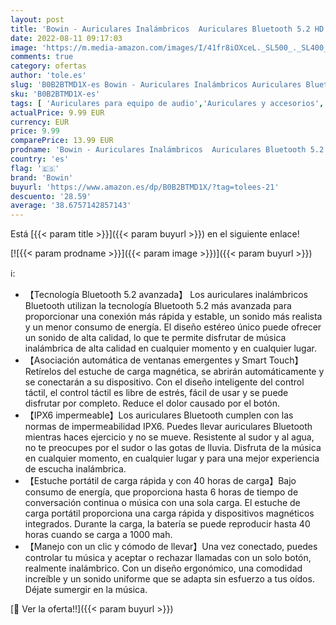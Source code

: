 ```yaml
---
layout: post
title: 'Bowin - Auriculares Inalámbricos  Auriculares Bluetooth 5.2 HD Micrófono  Cascos Inalambricos HiFi Estéreo Auriculares In Ear con IPX6 Impermeable Control Táctil para iPhone y Android Negro '
date: 2022-08-11 09:17:03
image: 'https://m.media-amazon.com/images/I/41fr8iOXceL._SL500_._SL400_.jpg'
comments: true
category: ofertas
author: 'tole.es'
slug: 'B0B2BTMD1X-es Bowin - Auriculares Inalámbricos Auriculares Bluetooth 5.2...'
sku: 'B0B2BTMD1X-es'
tags: [ 'Auriculares para equipo de audio','Auriculares y accesorios','Electrónica','bowin','iphone','🇪🇸', ]
actualPrice: 9.99 EUR
currency: EUR
price: 9.99
comparePrice: 13.99 EUR
prodname: 'Bowin - Auriculares Inalámbricos  Auriculares Bluetooth 5.2 HD Micrófono  Cascos Inalambricos HiFi Estéreo Auriculares In Ear con IPX6 Impermeable Control Táctil para iPhone y Android Negro '
country: 'es'
flag: '🇪🇸'
brand: 'Bowin'
buyurl: 'https://www.amazon.es/dp/B0B2BTMD1X/?tag=tolees-21'
descuento: '28.59'
average: '38.6757142857143'
---
```


Está [{{< param title >}}]({{< param buyurl >}}) en el siguiente enlace!

[![{{< param prodname >}}]({{< param image >}})]({{< param buyurl >}})

ℹ️:

- 【Tecnología Bluetooth 5.2 avanzada】 Los auriculares inalámbricos Bluetooth utilizan la tecnología Bluetooth 5.2 más avanzada para proporcionar una conexión más rápida y estable, un sonido más realista y un menor consumo de energía. El diseño estéreo único puede ofrecer un sonido de alta calidad, lo que te permite disfrutar de música inalámbrica de alta calidad en cualquier momento y en cualquier lugar.
- 【Asociación automática de ventanas emergentes y Smart Touch】 Retírelos del estuche de carga magnética, se abrirán automáticamente y se conectarán a su dispositivo. Con el diseño inteligente del control táctil, el control táctil es libre de estrés, fácil de usar y se puede disfrutar por completo. Reduce el dolor causado por el botón.
- 【IPX6 impermeable】Los auriculares Bluetooth cumplen con las normas de impermeabilidad IPX6. Puedes llevar auriculares Bluetooth mientras haces ejercicio y no se mueve. Resistente al sudor y al agua, no te preocupes por el sudor o las gotas de lluvia. Disfruta de la música en cualquier momento, en cualquier lugar y para una mejor experiencia de escucha inalámbrica.
- 【Estuche portátil de carga rápida y con 40 horas de carga】Bajo consumo de energía, que proporciona hasta 6 horas de tiempo de conversación continua o música con una sola carga. El estuche de carga portátil proporciona una carga rápida y dispositivos magnéticos integrados. Durante la carga, la batería se puede reproducir hasta 40 horas cuando se carga a 1000 mah.
- 【Manejo con un clic y cómodo de llevar】Una vez conectado, puedes controlar tu música y aceptar o rechazar llamadas con un solo botón, realmente inalámbrico. Con un diseño ergonómico, una comodidad increíble y un sonido uniforme que se adapta sin esfuerzo a tus oídos. Déjate sumergir en la música.

[🛒 Ver la oferta!!]({{< param buyurl >}})
